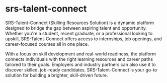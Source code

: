 # srs-talent-connect
SRS-Talent-Connect (Skilling Resources Solution) is a dynamic platform designed to bridge the gap between aspiring talent and opportunity. Whether you're a student, recent graduate, or a professional looking to upskill, SRS-Talent-Connect offers access to internships, job openings, and career-focused courses all in one place.

With a focus on skill development and real-world readiness, the platform connects individuals with the right learning resources and career paths tailored to their goals. Employers and industry partners can also use it to discover skilled, job-ready candidates. SRS-Talent-Connect is your go-to solution for building a brighter, skill-driven future.


